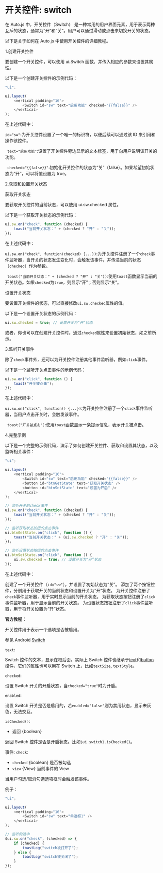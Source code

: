 # 开关控件: switch

在 Auto.js 中，开关控件（Switch） 是一种常用的用户界面元素，用于表示两种互斥的状态，通常为“开”和“关”。用户可以通过滑动或点击来切换开关的状态。

以下是关于如何在 Auto.js 中使用开关控件的详细教程。

1.创建开关控件

要创建一个开关控件，可以使用 ui.Switch 函数，并传入相应的参数来设置其属性。

以下是一个创建开关控件的示例代码：

```js
"ui";

ui.layout(
    <vertical padding="16">
        <Switch id="sw" text="启用功能" checked="{{false}}" />
    </vertical>
);
```

在上述代码中：

`id="sw"`:为开关控件设置了一个唯一的标识符，以便后续可以通过该 ID 来引用和操作该控件。

` text="启用功能"`:设置了开关控件旁边显示的文本标签，用于向用户说明该开关的功能。

` checked="{{false}}"`:初始化开关控件的状态为“关”（false）。如果希望初始状态为“开”，可以将值设置为 true。

2.获取和设置开关状态

获取开关状态

要获取开关控件的当前状态，可以使用 ui.sw.checked 属性。

以下是一个获取开关状态的示例代码：

```js
ui.sw.on("check", function (checked) {
    toast("当前开关状态：" + (checked ? "开" : "关"));
});
```

在上述代码中：

`ui.sw.on("check", function(checked) {...})`:为开关控件注册了一个`check`事件监听器，当开关的状态发生变化时，会触发该事件，并传递当前的状态（`checked`）作为参数。

` toast("当前开关状态：" + (checked ? "开" : "关"))`:使用`toast`函数显示当前的开关状态。如果`checked`为`true`，则显示“开”；否则显示“关”。

设置开关状态

要设置开关控件的状态，可以直接修改`ui.sw.checked`属性的值。

以下是一个设置开关状态的示例代码：

```js
ui.sw.checked = true; // 设置开关为“开”状态
```

或者，你也可以在创建开关控件时，通过`checked`属性来设置初始状态，如之前所示。

3.监听开关事件

除了`check`事件外，还可以为开关控件注册其他事件监听器，例如`click`事件。

以下是一个监听开关点击事件的示例代码：

```js
ui.sw.on("click", function () {
    toast("开关被点击");
});
```

在上述代码中：

`ui.sw.on("click", function() {...})`:为开关控件注册了一个`click`事件监听器，当用户点击开关时，会触发该事件。

` toast("开关被点击")`:使用`toast`函数显示一条提示信息，表示开关被点击。

4.完整示例

以下是一个完整的示例代码，演示了如何创建开关控件、获取和设置其状态，以及监听相关事件：

```js
"ui";

ui.layout(
    <vertical padding="16">
        <Switch id="sw" text="启用功能" checked="{{false}}" />
        <button id="btnGetState" text="获取开关状态" />
        <button id="btnSetState" text="设置为开启" />
    </vertical>
);

// 监听开关的check事件
ui.sw.on("check", function (checked) {
    toast("当前开关状态：" + (checked ? "开" : "关"));
});

// 监听获取状态按钮的点击事件
ui.btnGetState.on("click", function () {
    toast("当前开关状态：" + (ui.sw.checked ? "开" : "关"));
});

// 监听设置状态按钮的点击事件
ui.btnSetState.on("click", function () {
    ui.sw.checked = true; // 设置开关为“开”状态
});
```

在上述代码中：

创建了一个开关控件（`id="sw"`），并设置了初始状态为“关”。
添加了两个按钮控件，分别用于获取开关的当前状态和设置开关为“开”状态。
为开关控件注册了`check`事件监听器，用于实时显示当前的开关状态。
为获取状态按钮注册了`click`事件监听器，用于显示当前的开关状态。
为设置状态按钮注册了`click`事件监听器，用于将开关设置为“开”状态。

**官方教程：**

开关控件用于表示一个选项是否被启用。

参见 Android [Switch](https://developer.android.google.cn/reference/android/widget/Switch)

`text`:

Switch 控件的文本，显示在框后面。实际上 Switch 控件也继承于[text](http://localhost/docs/zh/v8/ui/advanced.html#文本控件-text)和[button](http://localhost/docs/zh/v8/ui/advanced.html#按钮控件-button)控件，它们的属性也可以用在 Switch 上，比如`textSize`, `textStyle`。

`checked`:

设置 Switch 开关的开启状态，当`checked="true"`时为开启。

`enabled`:

设置 Switch 开关是否是启用的，若`enabled="false"`则为禁用状态，显示未灰色，无法交互。

`isChecked()`:

-   返回 {boolean}

返回 Switch 控件是否是开启状态。比如`$ui.switch1.isChecked()`。

事件: `check`:

-   `checked` {boolean} 是否被勾选
-   `view` {View} 当前事件的 View

当用户勾选/取消勾选选项框时会触发该事件。

例子：

```js
"ui";

ui.layout(
    <vertical padding="16">
        <Switch id="sw" text="单选框1" />
    </vertical>
);

// 监听的选中
$ui.sw.on("check", (checked) => {
    if (checked) {
        toastLog("switch被打开了");
    } else {
        toastLog("switch被关闭了");
    }
});
```
